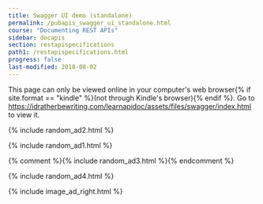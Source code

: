 ```yaml
---
title: Swagger UI demo (standalone)
permalink: /pubapis_swagger_ui_standalone.html
course: "Documenting REST APIs"
sidebar: docapis
section: restapispecifications
path1: /restapispecifications.html
progress: false
last-modified: 2018-08-02
---
```


<p>This page can only be viewed online in your computer's web browser{% if site.format == "kindle" %}(not through Kindle's browser){% endif %}. Go to <a href="https://idratherbewriting.com/learnapidoc/assets/files/swagger/index.html">https://idratherbewriting.com/learnapidoc/assets/files/swagger/index.html</a> to view it.</p>

{% include random_ad2.html %}

{% include random_ad1.html %}

{% comment %}{% include random_ad3.html %}{% endcomment %}

{% include random_ad4.html %}

{% include image_ad_right.html %}
